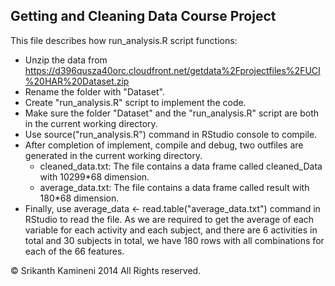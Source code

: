 Getting and Cleaning Data Course Project
----------------------------------------
This file describes how run_analysis.R script functions:
- Unzip the data from https://d396qusza40orc.cloudfront.net/getdata%2Fprojectfiles%2FUCI%20HAR%20Dataset.zip
- Rename the folder with "Dataset".
- Create "run_analysis.R" script to implement the code.
- Make sure the folder "Dataset" and the "run_analysis.R" script are both in the current working directory.
- Use source("run_analysis.R") command in RStudio console to compile. 
- After completion of implement, compile and debug, two outfiles are generated in the current working directory.
    * cleaned_data.txt: The file contains a data frame called cleaned_Data with 10299*68 dimension.
    * average_data.txt: The file contains a data frame called result with 180*68 dimension.
- Finally, use average_data <- read.table("average_data.txt") command in RStudio to read the file. As we are required to      get the average of each variable for each activity and each subject, and there are 6 activities in total and 30 subjects    in total, we have 180 rows with all combinations for each of the 66 features. 

© Srikanth Kamineni 2014 All Rights reserved.
